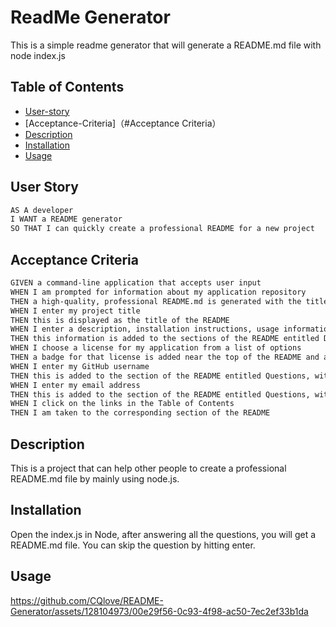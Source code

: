 # ReadMe Generator

This is a simple readme generator that will generate a README.md file with node index.js

## Table of Contents

- [User-story](#user-story)
- [Acceptance-Criteria]（#Acceptance Criteria）
- [Description](#description)
- [Installation](#installation)
- [Usage](#usage)

## User Story

```md
AS A developer
I WANT a README generator
SO THAT I can quickly create a professional README for a new project
```

## Acceptance Criteria

```md
GIVEN a command-line application that accepts user input
WHEN I am prompted for information about my application repository
THEN a high-quality, professional README.md is generated with the title of my project and sections entitled Description, Table of Contents, Installation, Usage, License, Contributing, Tests, and Questions
WHEN I enter my project title
THEN this is displayed as the title of the README
WHEN I enter a description, installation instructions, usage information, contribution guidelines, and test instructions
THEN this information is added to the sections of the README entitled Description, Installation, Usage, Contributing, and Tests
WHEN I choose a license for my application from a list of options
THEN a badge for that license is added near the top of the README and a notice is added to the section of the README entitled License that explains which license the application is covered under
WHEN I enter my GitHub username
THEN this is added to the section of the README entitled Questions, with a link to my GitHub profile
WHEN I enter my email address
THEN this is added to the section of the README entitled Questions, with instructions on how to reach me with additional questions
WHEN I click on the links in the Table of Contents
THEN I am taken to the corresponding section of the README
```

## Description

This is a project that can help other people to create a professional README.md file by mainly using node.js.

## Installation

Open the index.js in Node, after answering all the questions, you will get a README.md file. You can skip the question by hitting enter.

## Usage




https://github.com/CQlove/README-Generator/assets/128104973/00e29f56-0c93-4f98-ac50-7ec2ef33b1da

